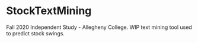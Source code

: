 # StockTextMining

Fall 2020 Independent Study - Allegheny College. WIP text mining tool used to predict stock swings.
